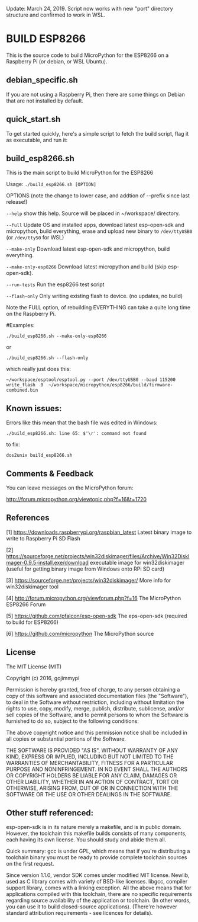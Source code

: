 Update: March 24, 2019. Script now works with new "port" directory structure and confirmed to work in WSL.

# BUILD ESP8266
This is the source code to build MicroPython for the ESP8266 on a Raspberry Pi (or debian, or WSL Ubuntu).

## debian_specific.sh  
If you are not using a Raspberry Pi, then there are some things on Debian that are not installed by default.

## quick_start.sh 
To get started quickly, here's a simple script to fetch the build script, flag it as executable, and run it:

## build_esp8266.sh  
This is the main script to build MicroPython for the ESP8266

Usage:
`./build_esp8266.sh [OPTION]`

OPTIONS  (note the change to lower case, and addtion of --prefix since last release!)

  `--help`
    show this help. Source will be placed in ~/workspace/ directory.

  `--full`
     Update OS and installed apps, download latest esp-open-sdk and micropython, build everything, erase and upload new binary to `/dev/ttyUSB0` (or `/dev/ttyS0` for WSL)

  `--make-only`
     Download latest esp-open-sdk and micropython, build everything.

  `--make-only-esp8266`
     Download latest micropython and build (skip esp-open-sdk).

  `--run-tests`
     Run the esp8266 test script

  `--flash-only`
     Only writing existing flash to device. (no updates, no build)


Note the FULL option, of rebuilding EVERYTHING can take a quite long time on the Raspberry Pi.

#Examples:

```./build_esp8266.sh --make-only-esp8266```

or

```./build_esp8266.sh --flash-only```

which really just does this:

``` 
~/workspace/esptool/esptool.py --port /dev/ttyUSB0 --baud 115200 write_flash  0  ~/workspace/micropython/esp8266/build/firmware-combined.bin
```

## Known issues:
Errors like this mean that the bash file was edited in Windows:

```
./build_esp8266.sh: line 65: $'\r': command not found
```

to fix:

```
dos2unix build_esp8266.sh
```

## Comments & Feedback
You can leave messages on the MicroPython forum:

http://forum.micropython.org/viewtopic.php?f=16&t=1720

## References

 [1] https://downloads.raspberrypi.org/raspbian_latest
     Latest binary image to write to Raspberry Pi SD Flash

 [2] https://sourceforge.net/projects/win32diskimager/files/Archive/Win32DiskImager-0.9.5-install.exe/download
     executable image for win32diskimager (useful for getting binary image from Windows onto RPi SD card)

 [3] https://sourceforge.net/projects/win32diskimager/
     More info for win32diskimager tool

 [4] http://forum.micropython.org/viewforum.php?f=16 
     The MicroPython ESP8266 Forum

 [5] https://github.com/pfalcon/esp-open-sdk 
     The eps-open-sdk  (required to build for ESP8266)

 [6] https://github.com/micropython 
     The MicroPython source


## License
The MIT License (MIT)

Copyright (c) 2016, gojimmypi

Permission is hereby granted, free of charge, to any person obtaining a copy
of this software and associated documentation files (the "Software"), to deal
in the Software without restriction, including without limitation the rights
to use, copy, modify, merge, publish, distribute, sublicense, and/or sell
copies of the Software, and to permit persons to whom the Software is
furnished to do so, subject to the following conditions:

The above copyright notice and this permission notice shall be included in
all copies or substantial portions of the Software.

THE SOFTWARE IS PROVIDED "AS IS", WITHOUT WARRANTY OF ANY KIND, EXPRESS OR
IMPLIED, INCLUDING BUT NOT LIMITED TO THE WARRANTIES OF MERCHANTABILITY,
FITNESS FOR A PARTICULAR PURPOSE AND NONINFRINGEMENT. IN NO EVENT SHALL THE
AUTHORS OR COPYRIGHT HOLDERS BE LIABLE FOR ANY CLAIM, DAMAGES OR OTHER
LIABILITY, WHETHER IN AN ACTION OF CONTRACT, TORT OR OTHERWISE, ARISING FROM,
OUT OF OR IN CONNECTION WITH THE SOFTWARE OR THE USE OR OTHER DEALINGS IN
THE SOFTWARE.


## Other stuff referenced:

esp-open-sdk is in its nature merely a makefile, and is in public domain. However, the toolchain this makefile builds consists of many components, each having its own license. You should study and abide them all.

Quick summary: gcc is under GPL, which means that if you're distributing a toolchain binary you must be ready to provide complete toolchain sources on the first request.

Since version 1.1.0, vendor SDK comes under modified MIT license. Newlib, used as C library comes with variety of BSD-like licenses. libgcc, compiler support library, comes with a linking exception. All the above means that for applications compiled with this toolchain, there are no specific requirements regarding source availability of the application or toolchain. (In other words, you can use it to build closed-source applications). (There're however standard attribution requirements - see licences for details).
